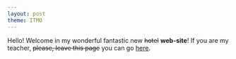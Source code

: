 ```yaml
---
layout: post
theme: ITMO
---
```


Hello! Welcome in my wonderful fantastic new ~~hotel~~ **web-site**!
If you are my teacher, ~~please, leave this page~~ you can go [here](/web-itmo/).

